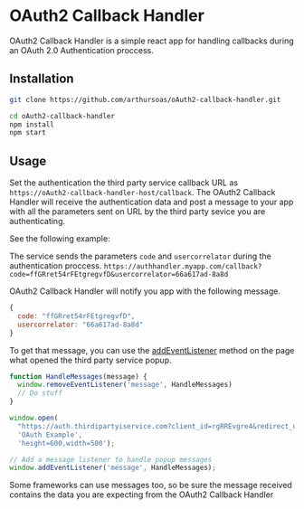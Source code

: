 # OAuth2 Callback Handler
OAuth2 Callback Handler is a simple react app for handling callbacks during an OAuth 2.0 Authentication proccess.

## Installation
```sh
git clone https://github.com/arthursoas/oAuth2-callback-handler.git

cd oAuth2-callback-handler
npm install
npm start
```

## Usage
Set the authentication the third party service callback URL as `https://oAuth2-callback-handler-host/callback`.
The OAuth2 Callback Handler will receive the authentication data and post a message to your app with all the parameters sent on URL by the third party sevice you are authenticating.

See the following example:

The service sends the parameters `code` and `usercorrelator` during the authentication proccess.
`https://authhandler.myapp.com/callback?code=ffGRret54rFEtgregvfD&usercorrelator=66a617ad-8a8d`

OAuth2 Callback Handler will notify you app with the following message.
```javascript
{
  code: "ffGRret54rFEtgregvfD",
  usercorrelator: "66a617ad-8a8d"
}
```

To get that message, you can use the [addEventListener](https://developer.mozilla.org/en-US/docs/Web/API/EventTarget/addEventListener) method on the page what opened the third party service popup.

```javascript
function HandleMessages(message) {
  window.removeEventListener('message', HandleMessages)
  // Do stuff
}

window.open(
  "https://auth.thirdipartyiservice.com?client_id=rgRREvgre4&redirect_url=https://oAuth2-callback-handler-host/callback",
  'OAuth Example',
  'height=600,width=500');

// Add a message listener to handle popup messages
window.addEventListener('message', HandleMessages);
```

Some frameworks can use messages too, so be sure the message received contains the data you are expecting from the 
OAuth2 Callback Handler
